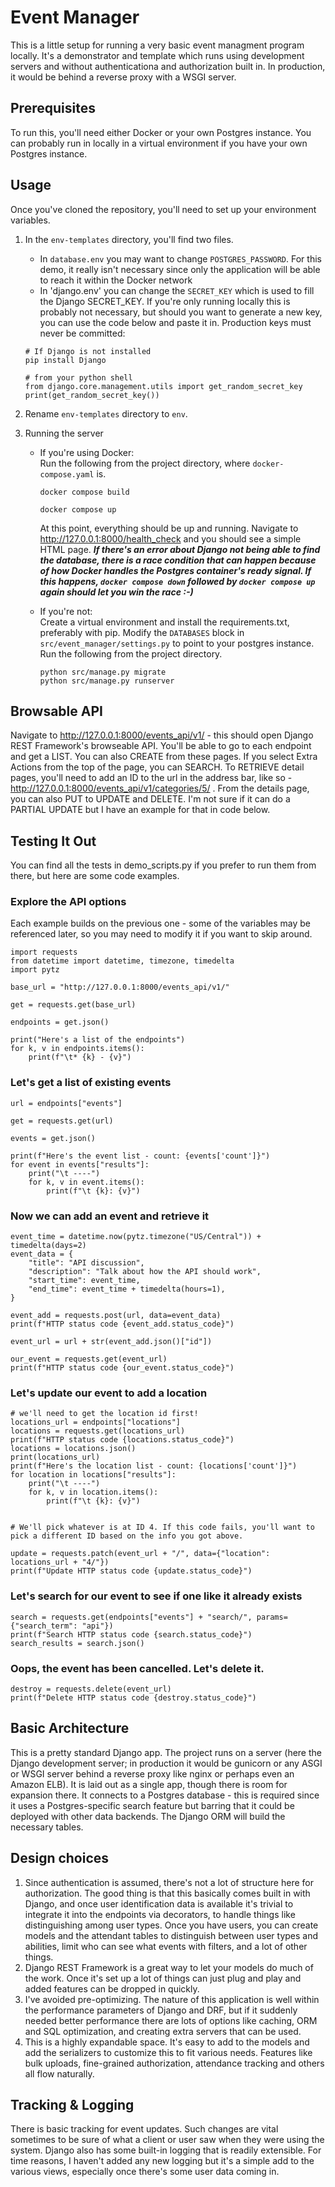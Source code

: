 # Event Manager
This is a little setup for running a very basic event managment program locally. It's a demonstrator and template which runs using development servers and without authenticationa and authorization built in. In production, it would be behind a reverse proxy with a WSGI server.
## Prerequisites
To run this, you'll need either Docker or your own Postgres instance. You can probably run in locally in a virtual environment if you have your own Postgres instance.
## Usage
Once you've cloned the repository, you'll need to set up your environment variables.
1. In the `env-templates` directory, you'll find two files.
   - In `database.env` you may want to change `POSTGRES_PASSWORD`. For this demo, it really isn't necessary since only the application will be able to reach it within the Docker network
   - In 'django.env' you can change the `SECRET_KEY` which is used to fill the Django SECRET_KEY. If you're only running locally this is probably not necessary, but should you want to generate a new key, you can use the code below and paste it in. Production keys must never be committed:
   ```
   # If Django is not installed
   pip install Django

   # from your python shell
   from django.core.management.utils import get_random_secret_key
   print(get_random_secret_key())
   ```
2. Rename `env-templates` directory to `env`.

3. Running the server
    - If you're using Docker:  
        Run the following from the project directory, where `docker-compose.yaml` is.
        ```
        docker compose build
        
        docker compose up
        ```
        At this point, everything should be up and running. Navigate to http://127.0.0.1:8000/health_check and you should see a simple HTML page.
        ***If there's an error about Django not being able to find the database, there is a race condition that can happen because of how Docker handles the Postgres container's ready signal. If this happens, `docker compose down` followed by `docker compose up` again should let you win the race :-)***

    - If you're not:  
        Create a virtual environment and install the requirements.txt, preferably with pip. Modify the `DATABASES` block in `src/event_manager/settings.py` to point to your postgres instance. Run the following from the project directory.
        ```
        python src/manage.py migrate
        python src/manage.py runserver
        ```

## Browsable API
Navigate to http://127.0.0.1:8000/events_api/v1/ - this should open Django REST Framework's browseable API. You'll be able to go to each endpoint and get a LIST. You can also CREATE from these pages. If you select Extra Actions from the top of the page, you can SEARCH. To RETRIEVE detail pages, you'll need to add an ID to the url in the address bar, like so - http://127.0.0.1:8000/events_api/v1/categories/5/ . From the details page, you can also PUT to UPDATE and DELETE. I'm not sure if it can do a PARTIAL UPDATE but I have an example for that in code below.

## Testing It Out

You can find all the tests in demo_scripts.py if you prefer to run them from there, but here are some code examples.

###  Explore the API options
Each example builds on the previous one - some of the variables may be referenced later, so you may need to modify it if you want to skip around.

```
import requests
from datetime import datetime, timezone, timedelta
import pytz

base_url = "http://127.0.0.1:8000/events_api/v1/"

get = requests.get(base_url)

endpoints = get.json()

print("Here's a list of the endpoints")
for k, v in endpoints.items():
    print(f"\t* {k} - {v}")
```
### Let's get a list of existing events
```
url = endpoints["events"]

get = requests.get(url)

events = get.json()

print(f"Here's the event list - count: {events['count']}")
for event in events["results"]:
    print("\t ----")
    for k, v in event.items():
        print(f"\t {k}: {v}")

```
### Now we can add an event and retrieve it
```
event_time = datetime.now(pytz.timezone("US/Central")) + timedelta(days=2)
event_data = {
    "title": "API discussion",
    "description": "Talk about how the API should work",
    "start_time": event_time,
    "end_time": event_time + timedelta(hours=1),
}

event_add = requests.post(url, data=event_data)
print(f"HTTP status code {event_add.status_code}")

event_url = url + str(event_add.json()["id"])

our_event = requests.get(event_url)
print(f"HTTP status code {our_event.status_code}")

```
### Let's update our event to add a location
```
# we'll need to get the location id first!
locations_url = endpoints["locations"]
locations = requests.get(locations_url)
print(f"HTTP status code {locations.status_code}")
locations = locations.json()
print(locations_url)
print(f"Here's the location list - count: {locations['count']}")
for location in locations["results"]:
    print("\t ----")
    for k, v in location.items():
        print(f"\t {k}: {v}")


# We'll pick whatever is at ID 4. If this code fails, you'll want to pick a different ID based on the info you got above.

update = requests.patch(event_url + "/", data={"location": locations_url + "4/"})
print(f"Update HTTP status code {update.status_code}")

```
### Let's search for our event to see if one like it already exists
```
search = requests.get(endpoints["events"] + "search/", params={"search_term": "api"})
print(f"Search HTTP status code {search.status_code}")
search_results = search.json()

```
### Oops, the event has been cancelled. Let's delete it.
```
destroy = requests.delete(event_url)
print(f"Delete HTTP status code {destroy.status_code}")
```

## Basic Architecture

This is a pretty standard Django app. The project runs on a server (here the Django development server; in production it would be gunicorn or any ASGI or WSGI server behind a reverse proxy like nginx or perhaps even an Amazon ELB). It is laid out as a single app, though there is room for expansion there. It connects to a Postgres database - this is required since it uses a Postgres-specific search feature but barring that it could be deployed with other data backends. The Django ORM will build the necessary tables.

## Design choices
1. Since authentication is assumed, there's not a lot of structure here for authorization. The good thing is that this basically comes built in with Django, and once user identification data is available it's trivial to integrate it into the endpoints via decorators, to handle things like distinguishing among user types. Once you have users, you can create models and the attendant tables to distinguish between user types and abilities, limit who can see what events with filters, and a lot of other things. 
2. Django REST Framework is a great way to let your models do much of the work. Once it's set up a lot of things can just plug and play and added features can be dropped in quickly.
3. I've avoided pre-optimizing. The nature of this application is well within the performance parameters of Django and DRF, but if it suddenly needed better performance there are lots of options like caching, ORM and SQL optimization, and creating extra servers that can be used.
4. This is a highly expandable space. It's easy to add to the models and add the serializers to customize this to fit various needs. Features like bulk uploads, fine-grained authorization, attendance tracking and others all flow naturally.

## Tracking & Logging
There is basic tracking for event updates. Such changes are vital sometimes to be sure of what a client or user saw when they were using the system. Django also has some built-in logging that is readily extensible. For time reasons, I haven't added any new logging but it's a simple add to the various views, especially once there's some user data coming in.